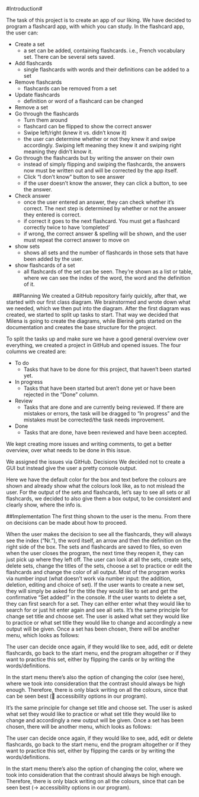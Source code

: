 #Introduction#

The task of this project is to create an app of our liking. We have decided to program a flashcard app, with which you can study. 
In the flashcard app, the user can: 

-	Create a set 
     - a set can be added, containing flashcards. i.e., French vocabulary set. There can be several sets saved.
-	Add flashcards 
     - single flashcards with words and their definitions can be added to a set
-	Remove flashcards 
     - flashcards can be removed from a set
-	Update flashcards 
     - definition or word of a flashcard can be changed
-	Remove a set
-	Go through the flashcards
     - Turn them around
     - flashcard can be flipped to show the correct answer
     - Swipe left/right (knew it vs. didn’t know it) 
     - the user can determine whether or not they knew it and swipe accordingly. Swiping left meaning they knew it and swiping right meaning they         didn’t know it.
-	Go through the flashcards but by writing the answer on their own 
     - instead of simply flipping and swiping the flashcards, the answers now must be written out and will be corrected by the app itself.
     - Click “I don’t know” button to see answer 
     - if the user doesn’t know the answer, they can click a button, to see the answer. 
- Check answer 
     - once the user entered an answer, they can check whether it’s correct. The next step is determined by whether or not the answer they entered        is correct.       
     - if correct it goes to the next flashcard. You must get a flashcard correctly twice to have ‘completed’
     - if wrong, the correct answer & spelling will be shown, and the user must repeat the correct answer to move on
-	show sets 
     - shows all sets and the number of flashcards in those sets that have been added by the user. 
-	show flashcards of a set 
     - all flashcards of the set can be seen. They’re shown as a list or table, where we can see the index of the word, the word and the definition of it.

 
##Planning
We created a GitHub repository fairly quickly, after that, we started with our first class diagram. We brainstormed and wrote down what we needed, which we then put into the diagram.
After the first diagram was created, we started to split up tasks to start. 
That way we decided that Milena is going to create the diagrams, while Blerinë gets started on the documentation and creates the base structure for the project. 

To split the tasks up and make sure we have a good general overview over everything, we created a project in GitHub and opened issues.
The four columns we created are: 
-	To do
    - Tasks that have to be done for this project, that haven’t been started yet.
-	In progress
    - Tasks that have been started but aren’t done yet or have been rejected in the “Done” column.
-	Review
    - Tasks that are done and are currently being reviewed. If there are mistakes or errors, the task will be dragged to “In progress” and the           mistakes must be corrected/the task needs improvement.
-	Done
    - Tasks that are done, have been reviewed and have been accepted.

We kept creating more issues and writing comments, to get a better overview, over what needs to be done in this issue.

We assigned the issues via GitHub.
Decisions
We decided not to create a GUI but instead give the user a pretty console output.


Here we have the default color for the box and text before the colours are shown and already show what the colours look like, as to not mislead the user.
For the output of the sets and flashcards, let’s say to see all sets or all flashcards, we decided to also give them a box output, to be consistent and clearly show, where the info is.


##Implementation
The first thing shown to the user is the menu. From there on decisions can be made about how to proceed. 

When the user makes the decision to see all the flashcards, they will always see the index (“Nr.”), the word itself, an arrow and then the definition on the right side of the box. 
The sets and flashcards are saved to files, so even when the user closes the program, the next time they reopen it, they can just pick up where they left off. 
The user can look at all the sets, create sets, delete sets, change the titles of the sets, choose a set to practice or edit the flashcards and change the color of all output. 
Most of the program works via number input (what doesn’t work via number input: the addition, deletion, editing and choice of set). 
If the user wants to create a new set, they will simply be asked for the title they would like to set and get the confirmative “Set added!” in the console. 
If the user wants to delete a set, they can first search for a set. They can either enter what they would like to search for or just hit enter again and see all sets.
It’s the same principle for change set title and choose set. The user is asked what set they would like to practice or what set title they would like to change and accordingly a new output will be given. 
Once a set has been chosen, there will be another menu, which looks as follows: 
 
The user can decide once again, if they would like to see, add, edit or delete flashcards, go back to the start menu, end the program altogether or if they want to practice this set, either by flipping the cards or by writing the words/definitions.
 
In the start menu there’s also the option of changing the color (see here), where we took into consideration that the contrast should always be high enough. Therefore, there is only black writing on all the colours, since that can be seen best ( accessibility options in our program). 

It’s the same principle for change set title and choose set. The user is asked what set they would like to practice or what set title they would like to change and accordingly a new output will be given. 
Once a set has been chosen, there will be another menu, which looks as follows: 
 
The user can decide once again, if they would like to see, add, edit or delete flashcards, go back to the start menu, end the program altogether or if they want to practice this set, either by flipping the cards or by writing the words/definitions.


In the start menu there’s also the option of changing the color, where we took into consideration that the contrast should always be high enough. Therefore, there is only black writing on all the colours, since that can be seen best (-> accessibility options in our program). 
